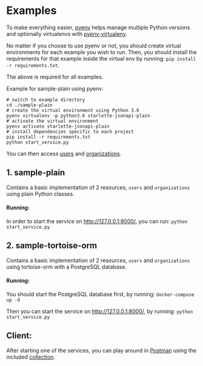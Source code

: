 # Examples
To make everything easier, [pyenv](https://github.com/pyenv/pyenv) helps manage multiple Python versions 
and optionally virtualenvs with [pyenv-virtualenv](https://github.com/pyenv/pyenv-virtualenv).

No matter if you choose to use pyenv or not, you should create virtual environments for each example 
you wish to run. Then, you should install the requirements for that example inside the virtual env 
by running: `pip install -r requirements.txt`.

The above is required for all examples.

Example for sample-plain using pyenv:
```shell script
# switch to example directory
cd ./sample-plain
# create the virtual environment using Python 3.6
pyenv virtualenv -p python3.6 starlette-jsonapi-plain
# activate the virtual environment
pyenv activate starlette-jsonapi-plain
# install dependencies specific to each project
pip install -r requirements.txt
python start_service.py
```
You can then access [users](http://127.0.0.1:8000/api/users/) and [organizations](http://127.0.0.1:8000/api/organizations/).

## 1. sample-plain

Contains a basic implementation of 2 resources, `users` and `organizations` using plain Python classes.

#### Running:
In order to start the service on http://127.0.0.1:8000/, you can run:
`python start_service.py`



## 2. sample-tortoise-orm
    
Contains a basic implementation of 2 resources, `users` and `organizations` using tortoise-orm with a PostgreSQL database.

#### Running:
You should start the PostgreSQL database first, by running: `docker-compose up -d`

Then you can start the service on http://127.0.0.1:8000/, by running:
`python start_service.py`


## Client:
After starting one of the services, you can play around in [Postman](https://www.postman.com/) using the included 
[collection](starlette_jsonapi_client_example.postman_collection.json).
